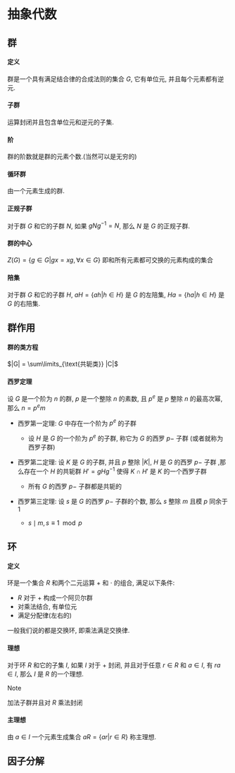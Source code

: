 # 抽象代数

## 群

#### 定义
群是一个具有满足结合律的合成法则的集合 $G$, 它有单位元, 并且每个元素都有逆元.

#### 子群
运算封闭并且包含单位元和逆元的子集.

#### 阶
群的阶数就是群的元素个数.(当然可以是无穷的)

#### 循环群
由一个元素生成的群.

#### 正规子群

对于群 $G$ 和它的子群 $N$, 如果 $gNg^{-1} = N$, 那么 $N$ 是 $G$ 的正规子群.

#### 群的中心
$Z(G) = \{g \in G | gx = xg, \forall x \in G\}$ 即和所有元素都可交换的元素构成的集合

#### 陪集
对于群 $G$ 和它的子群 $H$, $aH = \{ah | h \in H\}$ 是 $G$ 的左陪集, $Ha = \{ha | h \in H\}$ 是 $G$ 的右陪集.

## 群作用

#### 群的类方程
$|G| = \sum\limits_{\text{共轭类}} |C|$

#### 西罗定理
设 $G$ 是一个阶为 $n$ 的群, $p$ 是一个整除 $n$ 的素数, 且 $p^e$ 是 $p$ 整除 $n$ 的最高次幂, 那么 $n=p^em$

- 西罗第一定理: $G$ 中存在一个阶为 $p^e$ 的子群

    - 设 $H$ 是 $G$ 的一个阶为 $p^e$ 的子群, 称它为 $G$ 的西罗 $p-$ 子群 (或者就称为西罗子群)

- 西罗第二定理: 设 $K$ 是 $G$ 的子群, 并且 $p$ 整除 $|K|$, $H$ 是 $G$ 的西罗 $p-$ 子群 ,那么存在一个 $H$ 的共轭群 $H'=gHg^{-1}$ 使得 $K \cap H'$ 是 $K$ 的一个西罗子群

    - 所有 $G$ 的西罗 $p-$ 子群都是共轭的

- 西罗第三定理: 设 $s$ 是 $G$ 的西罗 $p-$ 子群的个数, 那么 $s$ 整除 $m$ 且模 $p$ 同余于 $1$

    - $s\mid m,s \equiv 1 \mod p$



## 环

#### 定义
环是一个集合 $R$ 和两个二元运算 $+$ 和 $\cdot$ 的组合, 满足以下条件:

- $R$ 对于 $+$ 构成一个阿贝尔群
- 对乘法结合, 有单位元
- 满足分配律(左右的)

一般我们说的都是交换环, 即乘法满足交换律.

#### 理想
对于环 $R$ 和它的子集 $I$, 如果 $I$ 对于 $+$ 封闭, 并且对于任意 $r \in R$ 和 $a \in I$, 有 $ra \in I$, 那么 $I$ 是 $R$ 的一个理想.

> [!NOTE]
> 加法子群并且对 $R$ 乘法封闭

#### 主理想
由 $a\in I$ 一个元素生成集合 $aR = \{ar | r \in R\}$ 称主理想.


## 因子分解

























